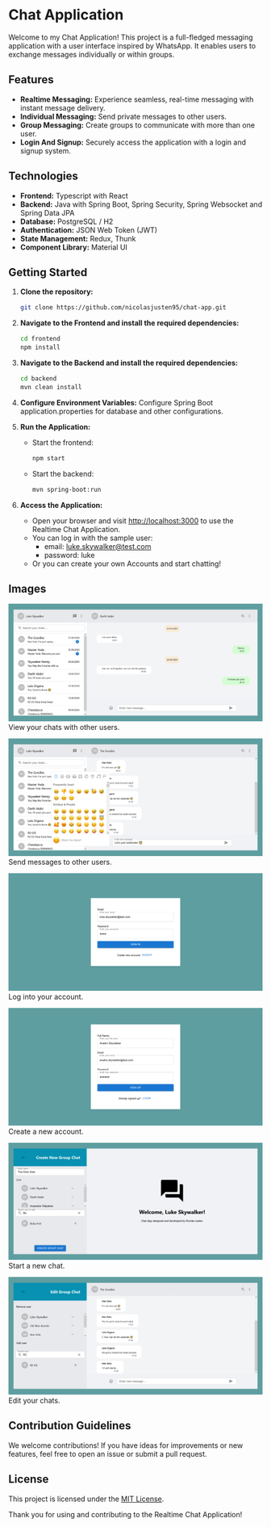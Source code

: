 # Chat Application

Welcome to my Chat Application! This project is a full-fledged messaging application with a user interface 
inspired by WhatsApp. It enables users to exchange messages individually or within groups.

## Features

- **Realtime Messaging:** Experience seamless, real-time messaging with instant message delivery.
- **Individual Messaging:** Send private messages to other users.
- **Group Messaging:** Create groups to communicate with more than one user.
- **Login And Signup:** Securely access the application with a login and signup system.

## Technologies

- **Frontend:** Typescript with React
- **Backend:** Java with Spring Boot, Spring Security, Spring Websocket and Spring Data JPA
- **Database:** PostgreSQL / H2
- **Authentication:** JSON Web Token (JWT)
- **State Management:** Redux, Thunk
- **Component Library:** Material UI

## Getting Started

1. **Clone the repository:**  
    ```bash  
    git clone https://github.com/nicolasjusten95/chat-app.git
    ```
   
2. **Navigate to the Frontend and install the required dependencies:**  
    ```bash
    cd frontend
    npm install
    ```
   
3. **Navigate to the Backend and install the required dependencies:**  
    ```bash
    cd backend
    mvn clean install
    ```
   
4. **Configure Environment Variables:**
   Configure Spring Boot application.properties for database and other configurations.

5. **Run the Application:**
    - Start the frontend:
      ```bash
      npm start
      ```
    - Start the backend:
      ```bash
      mvn spring-boot:run
      ```
6. **Access the Application:**
   - Open your browser and visit [http://localhost:3000](http://localhost:3000) to use the Realtime Chat Application.
   - You can log in with the sample user:
     - email: luke.skywalker@test.com
     - password: luke
   - Or you can create your own Accounts and start chatting!

## Images

![image Screenshot](./images/homepage.png)
View your chats with other users.

![image Screenshot](./images/send_messages.png)
Send messages to other users.

![image Screenshot](./images/signin.png)
Log into your account.

![image Screenshot](./images/signup.png)
Create a new account.

![image Screenshot](./images/start_new_group_chat.png)
Start a new chat.

![image Screenshot](./images/edit_group_chat.png)
Edit your chats.

## Contribution Guidelines

We welcome contributions! If you have ideas for improvements or new features, feel free to open an issue or submit a pull request.

## License

This project is licensed under the [MIT License](LICENSE).

Thank you for using and contributing to the Realtime Chat Application!

 

